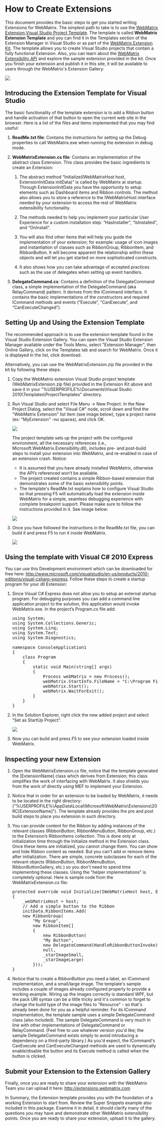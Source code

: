 # How to Create Extensions

This document provides the basic steps to get you started writing Extensions for WebMatrix. The simplest path to take is to use the [WebMatrix Extension Visual Studio Project Template]. The template is called **WebMatrix Extension Template** and you can find it in the Templates section of the Extension Manager in Visual Studio or as part of the [WebMatrix Extension Kit]. The template allows you to create Visual Studio projects that contain a fully functional Extension. Also, you can learn about the [WebMatrix Extensibility API] and explore the sample extension provided in the kit. Once you finish your extension and publish it in this site, it will be available to users through the WebMatrix's Extension Gallery:
	
![][0]

## Introducing the Extension Template for Visual Studio

The basic functionality of the template extension is to add a Ribbon button and handle activation of that button to open the current web site in the browser. Here is a list of the files and items implemented that you may find useful:

1. **ReadMe.txt file**: Contains the instructions for setting up the Debug properties to call WebMatrix.exe when running the extension in debug mode.
2. **WebMatrixExtension.cs file**: Contains an implementation of the abstract class Extension. This class provides the basic ingredients to create an Extension:

	1.	The abstract method “Initialize(IWebMatrixHost host, ExtensionInitData initData)” is called by WebMatrix at startup. Through ExtensionInitData you have the opportunity to setup elements such as Dashboard items and Ribbon controls. The method also allows you to store a reference to the IWebMatrixHost interface needed by your extension to access the rest of WebMatrix extensibility functionality.

	2.	The methods needed to help you implement your particular User Experience for a custom installation step: “HasInstaller”, “IsInstalled”, and “OnInstall”.

	3. You will also find other items that will help you guide the implementation of your extension; for example: usage of icon images and instantiation of classes such as RibbonGroup, RibbonItem, and RibbonButton. It will become apparent the relationship within these objects and will let you get started on more sophisticated constructs.

	4.	It also shows how you can take advantage of accepted practices such as the use of delegates when setting up event handlers.

3.	**DelegateCommand.cs**: Contains a definition of the DelegateCommand class, a simple implementation of the DelegateCommand (aka RelayCommand) pattern. It derives from the ICommand interface. It contains the basic implementations of the constructors and required ICommand methods and events (“Execute”, “CanExecute”, and “CanExecuteChanged”).

## Setting Up and Using the Extension Template
	
The recommended approach is to use the extension template found in the Visual Studio Extension Gallery. You can open the Visual Studio Extension Manager available under the Tools Menu, select "Extension Manager", then Online Gallery, click on the Templates tab and search for WebMatrix. Once it is displayed in the list, click download.


	
Alternatively, you can use the WebMatrixExtension.zip file provided in the kit by following these steps:

1.	Copy the WebMatrix extension Visual Studio project template (WebMatrixExtension.zip file) provided in the Extension Kit above and save it in your "%USERPROFILE%\Documents\Visual Studio 2010\Templates\ProjectTemplates" directory.

2. Run Visual Studio and select File Menu -> New Project. In the New Project Dialog, select the "Visual C#" node, scroll down and find the "WebMatrix Extension" list item (see image below), type a project name (ex: "MyExtension" -no spaces), and click OK.


	![][1]

	The project template sets up the project with the configured environment, all the necessary references (i.e., Microsoft.WebMatrix.Extensibility.dll), includes pre- and post-build steps to install your extension into WebMatrix, and re-enabled in case of an extension crash. Notice:
	
	* It is assumed that you have already installed WebMatrix, otherwise the API’s referenced won’t be available.
	* The project created contains a simple Ribbon-based extension that demonstrates some of the basic extensibility points.
	* The template's ReadMe.txt explains how to configure Visual Studio so that pressing F5 will automatically load the extension inside WebMatrix for a simple, seamless debugging experience with complete breakpoint support. Please make sure to follow the instructions provided in it. See image below:


	![][2]

3. Once you have followed the instructions in the ReadMe.txt file, you can build it and press F5 to run it inside WebMatrix.

	![][3]

##	Using the template with Visual C# 2010 Express

You can use this Development environment which can be downloaded for free here: http://www.microsoft.com/visualstudio/en-us/products/2010-editions/visual-csharp-express. Follow these steps to create a startup program for your dll Extension:

1.	Since Visual C# Express does not allow you to setup an external startup program. For debugging purposes you can add a command line application project to the solution, this application would invoke WebMatrix.exe. In the project’s Program.cs file add: 

	<pre>
	using System;
	using System.Collections.Generic;
	using System.Linq;
	using System.Text;
	using System.Diagnostics;
	
	namespace ConsoleApplication1
	{
		class Program
		{
			static void Main(string[] args)
			{
				Process webMatrix = new Process();
				webMatrix.StartInfo.FileName = "C:\Program Files (x86)\Microsoft WebMatrix\WebMatrix.exe";
				webMatrix.Start();
				webMatrix.WaitForExit();
			}
		}
	}
	</pre>

2.	In the Solution Explorer, right click the new added project and select “Set as StartUp Project”.

	![][4]

3.	Now you can build and press F5 to see your extension loaded inside WebMatrix.

##	Inspecting your new Extension

1.	Open the WebMatrixExtension.cs file, notice that the template generated the [ExtensionName] class which derives from Extension; this class simplifies the work of interfacing with WebMatrix. It also shields you from the work of directly using MEF to implement your Extension.

2.	Notice that in order for an extension to be loaded by WebMatrix, it needs to be located in the right directory: ("%USERPROFILE%\AppData\Local\Microsoft\WebMatrix\Extensions\20RC\[ExtensionName]"). The template already provides the pre and post build steps to place you extension in such directory.

3.	You can provide content for the Ribbon by adding instances of the relevant classes (RibbonButton, RibbonMenuButton, RibbonGroup, etc.) to the Extension’s RibbonItems collection. This is done only at initialization time through the Initialize method in the Extension class. Once these items are initialized, you cannot change them. You can show and hide Ribbon content as needed. But you can't add or remove items after initialization. There are simple, concrete subclasses for each of the relevant objects (RibbonButton, RibbonMenuButton, RibbonButtonGallery, etc.) so you don't need to spend time implementing these classes. Using the "helper implementations" is completely optional. Here is sample code from the WebMatrixExtension.cs file: 

	<pre>
	protected override void Initialize(IWebMatrixHost host, ExtensionInitData initData)
	{
		_webMatrixHost = host;	
		// Add a simple button to the Ribbon
		initData.RibbonItems.Add(
		new RibbonGroup(
			"My Group",
			new RibbonItem[]
			{
				new RibbonButton(
				"My Button",
				new DelegateCommand(HandleRibbonButtonInvoke),
				null,
				_starImageSmall,
				_starImageLarge)
			}));
	}
	</pre>

4. 	Notice that to create a RibbonButton you need a label, an ICommand implementation, and a small/large image. The template's sample includes a couple of images already configured properly to provide a working example. Wiring up the images correctly is standard WPF, but the pack URI syntax can be a little tricky and it's common to forget to change the build type of the image files to "Resource" - so that's already been done for you as a helpful reminder. For its ICommand implementation, the template sample uses a simple DelegateCommand class (also included). The sample DelegateCommand is very much in line with other implementations of DelegateCommand or RelayCommand. (Feel free to use whatever version you'd like; the sample DelegateCommand exists simply to avoid introducing a dependency on a third-party library.) As you'd expect, the ICommand's CanExecute and CanExecuteChanged methods are used to dynamically enable/disable the button and its Execute method is called when the button is clicked.

##	Submit your Extension to the Extension Gallery

Finally, once you are ready to share your extension with the WebMatrix Team you can upload it here: http://extensions.webmatrix.com

In Summary, the Extension template provides you with the foundation of a working Extension to start from. Review the Super Snippets example also included in this package. Examine it in detail, it should clarify many of the questions you may have and demonstrate other WebMatrix extensibility points. Once you are ready to share your extension, upload it to the gallery.

<!-- Images. -->
[0]: media/htiwme-WMX1.png
[1]: media/htcx-ExtTemplate.PNG
[2]: media/htcx-TempReadme.PNG
[3]: media/htcx-ExtBtn.png
[4]: media/htcx-SetAsStartUp.png
[5]: media/installingtemplate1.png
[6]: media/installingtemplate2.png

<!-- Urls. -->
[WebMatrix Extension Visual Studio Project Template]: http://visualstudiogallery.msdn.microsoft.com/f40607ae-66ba-4982-a4e5-5ea969ea43e1
[WebMatrix Extension Kit]: http://webmatrix2.blob.core.windows.net/webmatrix2/WebMatrix2ExtensionKit.zip
[WebMatrix Extensibility API]: http://msdn.microsoft.com/en-us/library/jj158462(v=vs.111).aspx